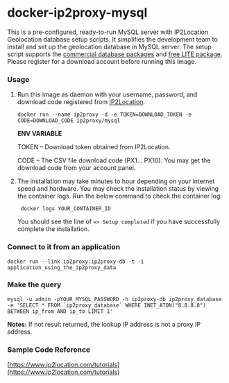 docker-ip2proxy-mysql
========================

This is a pre-configured, ready-to-run MySQL server with IP2Location Geolocation database setup scripts. It simplifies the development team to install and set up the geolocation database in MySQL server. The setup script supports the [commercial database packages](https://www.ip2location.com/database/ip2proxy) and [free LITE package](https://lite.ip2location.com). Please register for a download account before running this image.

### Usage

1. Run this image as daemon with your username, password, and download code registered from [IP2Location](https://www.ip2location.com).

       docker run --name ip2proxy -d -e TOKEN=DOWNLOAD_TOKEN -e CODE=DOWNLOAD_CODE ip2proxy/mysql

    **ENV VARIABLE**

    TOKEN – Download token obtained from IP2Location.

    CODE – The CSV file download code (PX1... PX10). You may get the download code from your account panel.

2. The installation may take minutes to hour depending on your internet speed and hardware. You may check the installation status by viewing the container logs. Run the below command to check the container log:

        docker logs YOUR_CONTAINER_ID

    You should see the line of `=> Setup completed` if you have successfully complete the installation.

### Connect to it from an application

    docker run --link ip2proxy:ip2proxy-db -t -i application_using_the_ip2proxy_data

### Make the query

    mysql -u admin -pYOUR_MYSQL_PASSWORD -h ip2proxy-db ip2proxy_database -e 'SELECT * FROM `ip2proxy_database` WHERE INET_ATON("8.8.8.8") BETWEEN ip_from AND ip_to LIMIT 1'

**Notes:** If not result returned, the lookup IP address is not a proxy IP address.



### Sample Code Reference

[https://www.ip2location.com/tutorials](https://www.ip2location.com/tutorials)
